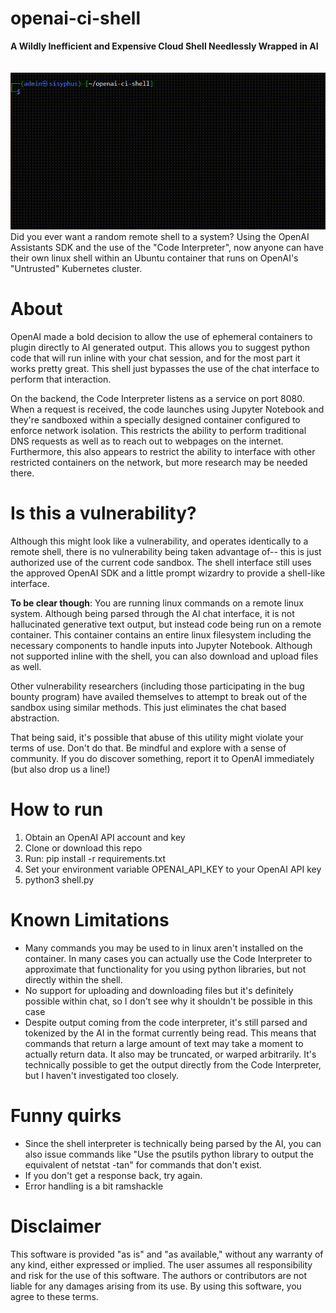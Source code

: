 
# openai-ci-shell
**A Wildly Inefficient and Expensive Cloud Shell Needlessly Wrapped in AI**\
\
\
![Screenshot in action](/screenshot.gif)\
Did you ever want a random remote shell to a system? Using the OpenAI Assistants SDK and the use of the "Code Interpreter", now anyone can have their own linux shell within an Ubuntu container that runs on OpenAI's "Untrusted" Kubernetes cluster. 
# About
OpenAI made a bold decision to allow the use of ephemeral containers to plugin directly to AI generated output. This allows you to suggest python code that will run inline with your chat session, and for the most part it works pretty great. This shell just bypasses the use of the chat interface to perform that interaction.

On the backend, the Code Interpreter listens as a service on port 8080. When a request is received, the code launches using Jupyter Notebook and they're sandboxed within a specially designed container configured to enforce network isolation. This restricts the ability to perform traditional DNS requests as well as to reach out to webpages on the internet. Furthermore, this also appears to restrict the ability to interface with other restricted containers on the network, but more research may be needed there.

# Is this a vulnerability?
Although this might look like a vulnerability, and operates identically to a remote shell, there is no vulnerability being taken advantage of-- this is just authorized use of the current code sandbox. The shell interface still uses the approved OpenAI SDK and a little prompt wizardry to provide a shell-like interface. 

**To be clear though**: You are running linux commands on a remote linux system. Although being parsed through the AI chat interface, it is not hallucinated generative text output, but instead code being run on a remote container. This container contains an entire linux filesystem including the necessary components to handle inputs into Jupyter Notebook. Although not supported inline with the shell, you can also download and upload files as well.

Other vulnerability researchers (including those participating in the bug bounty program) have availed themselves to attempt to break out of the sandbox using similar methods. This just eliminates the chat based abstraction.
 
That being said, it's possible that abuse of this utility might violate your terms of use. Don't do that. Be mindful and explore with a sense of community. If you do discover something, report it to OpenAI immediately (but also drop us a line!)

# How to run

 1. Obtain an OpenAI API account and key 
 2. Clone or download this repo
 3. Run: pip install -r requirements.txt
 4. Set your environment variable OPENAI_API_KEY to your OpenAI API key
 4. python3 shell.py

# Known Limitations
- Many commands you may be used to in linux aren't installed on the container. In many cases you can actually use the Code Interpreter to approximate that functionality for you using python libraries, but not directly within the shell. 
- No support for uploading and downloading files but it's definitely possible within chat, so I don't see why it shouldn't be possible in this case
- Despite output coming from the code interpreter, it's still parsed and tokenized by the AI in the format currently being read. This means that commands that return a large amount of text may take a moment to actually return data. It also may be truncated, or warped arbitrarily. It's technically possible to get the output directly from the Code Interpreter, but I haven't investigated too closely.

# Funny quirks
- Since the shell interpreter is technically being parsed by the AI, you can also issue commands like "Use the psutils python library to output the equivalent of netstat -tan" for commands that don't exist. 
- If you don't get a response back, try again. 
- Error handling is a bit ramshackle

# Disclaimer
This software is provided "as is" and "as available," without any warranty of any kind, either expressed or implied. The user assumes all responsibility and risk for the use of this software. The authors or contributors are not liable for any damages arising from its use. By using this software, you agree to these terms.
